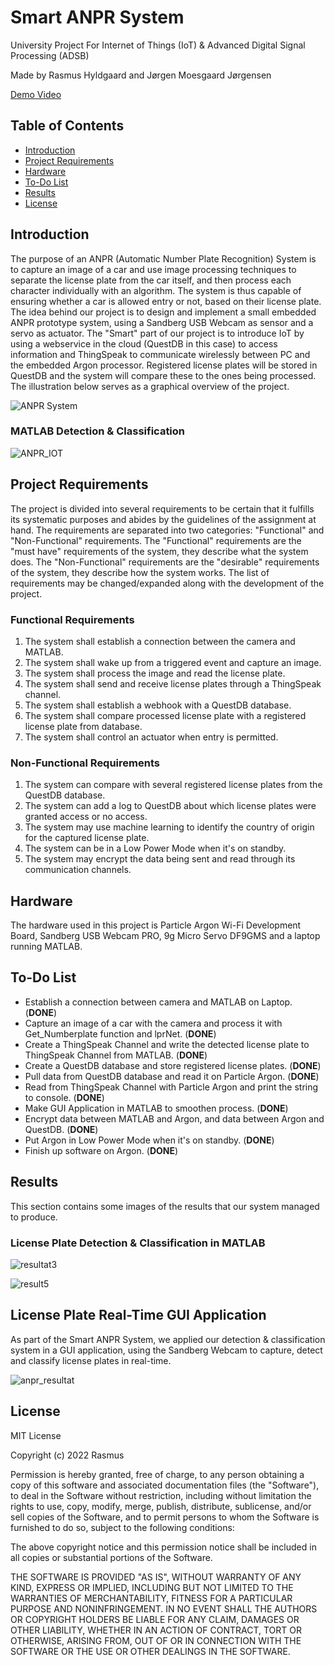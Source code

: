 # Smart ANPR System
University Project For Internet of Things (IoT) &amp; Advanced Digital Signal Processing (ADSB)

Made by Rasmus Hyldgaard and Jørgen Moesgaard Jørgensen

[Demo Video](https://www.youtube.com/shorts/0ouIuk9_joQ)

## Table of Contents
* [Introduction](#introduction)
* [Project Requirements](#project-requirements)
* [Hardware](#hardware)
* [To-Do List](#to-do-list)
* [Results](#results)
* [License](#license)
<!-- * [License](#license) -->

## Introduction
The purpose of an ANPR (Automatic Number Plate Recognition) System is to capture an image of a car and use image processing techniques to separate
the license plate from the car itself, and then process each character individually with an algorithm. The system is thus capable of ensuring whether a car is allowed entry or not, based on their license plate. The idea behind our project is to design and implement a small embedded ANPR prototype system, using a Sandberg USB Webcam as sensor and a servo as actuator. The "Smart" part of our project is to introduce IoT by using a webservice in the cloud (QuestDB in this case) to access information and ThingSpeak to communicate wirelessly between PC and the embedded Argon processor. Registered license plates will be stored in QuestDB and the system will compare these to the ones being processed. The illustration below serves as a graphical overview of the project.

![ANPR System](./img/smart_anpr_system.PNG)

### MATLAB Detection & Classification
![ANPR_IOT](./img/iot_anpr_system.png)

## Project Requirements
The project is divided into several requirements to be certain that it fulfills its systematic purposes and abides by the guidelines of the assignment at hand.
The requirements are separated into two categories: "Functional" and "Non-Functional" requirements. The "Functional" requirements are the "must have" requirements of the system, they describe what the system does. The "Non-Functional" requirements are the "desirable" requirements of the system, they describe how the system works. The list of requirements may be changed/expanded along with the development of the project.

### Functional Requirements
1. The system shall establish a connection between the camera and MATLAB.
2. The system shall wake up from a triggered event and capture an image.
3. The system shall process the image and read the license plate.
4. The system shall send and receive license plates through a ThingSpeak channel.
5. The system shall establish a webhook with a QuestDB database.
6. The system shall compare processed license plate with a registered license plate from database.
7. The system shall control an actuator when entry is permitted.

### Non-Functional Requirements
1. The system can compare with several registered license plates from the QuestDB database.
2. The system can add a log to QuestDB about which license plates were granted access or no access. 
3. The system may use machine learning to identify the country of origin for the captured license plate.
4. The system can be in a Low Power Mode when it's on standby.
5. The system may encrypt the data being sent and read through its communication channels.

## Hardware
The hardware used in this project is Particle Argon Wi-Fi Development Board, Sandberg USB Webcam PRO, 9g Micro Servo DF9GMS and a laptop running MATLAB.

## To-Do List
- Establish a connection between camera and MATLAB on Laptop. (**DONE**)
- Capture an image of a car with the camera and process it with Get_Numberplate function and lprNet. (**DONE**)
- Create a ThingSpeak Channel and write the detected license plate to ThingSpeak Channel from MATLAB. (**DONE**)
- Create a QuestDB database and store registered license plates. (**DONE**)
- Pull data from QuestDB database and read it on Particle Argon. (**DONE**)
- Read from ThingSpeak Channel with Particle Argon and print the string to console. (**DONE**)
- Make GUI Application in MATLAB to smoothen process. (**DONE**)
- Encrypt data between MATLAB and Argon, and data between Argon and QuestDB. (**DONE**)
- Put Argon in Low Power Mode when it's on standby. (**DONE**)
- Finish up software on Argon. (**DONE**)

## Results
This section contains some images of the results that our system managed to produce.

### License Plate Detection & Classification in MATLAB
![resultat3](./img/resultat3.PNG)

![result5](./img/resultat5.PNG)

## License Plate Real-Time GUI Application
As part of the Smart ANPR System, we applied our detection & classification system in a GUI application, using the Sandberg Webcam to capture, detect and classify license plates in real-time.

![anpr_resultat](./img/anpr_resultat.png)

## License
MIT License

Copyright (c) 2022 Rasmus

Permission is hereby granted, free of charge, to any person obtaining a copy
of this software and associated documentation files (the "Software"), to deal
in the Software without restriction, including without limitation the rights
to use, copy, modify, merge, publish, distribute, sublicense, and/or sell
copies of the Software, and to permit persons to whom the Software is
furnished to do so, subject to the following conditions:

The above copyright notice and this permission notice shall be included in all
copies or substantial portions of the Software.

THE SOFTWARE IS PROVIDED "AS IS", WITHOUT WARRANTY OF ANY KIND, EXPRESS OR
IMPLIED, INCLUDING BUT NOT LIMITED TO THE WARRANTIES OF MERCHANTABILITY,
FITNESS FOR A PARTICULAR PURPOSE AND NONINFRINGEMENT. IN NO EVENT SHALL THE
AUTHORS OR COPYRIGHT HOLDERS BE LIABLE FOR ANY CLAIM, DAMAGES OR OTHER
LIABILITY, WHETHER IN AN ACTION OF CONTRACT, TORT OR OTHERWISE, ARISING FROM,
OUT OF OR IN CONNECTION WITH THE SOFTWARE OR THE USE OR OTHER DEALINGS IN THE
SOFTWARE.


